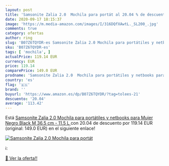 ```yaml
---
layout: post
title: 'Samsonite Zalia 2.0  Mochila para portát al 20.04 % de descuento'
date: 2020-09-17 18:15:37
image: 'https://m.media-amazon.com/images/I/316DQfXAwtL._SL200_.jpg'
comments: true
category: ofertas
author: ring
slug: 'B07Z6TQYDR-es Samsonite Zalia 2.0 Mochila para portátiles y netbooks...'
sku: 'B07Z6TQYDR-es'
tags: [ 'mochila', ]
actualPrice: 119.14 EUR
currency: EUR
price: 119.14
comparePrice: 149.0 EUR
prodname: 'Samsonite Zalia 2.0  Mochila para portátiles y netbooks para Mujer  Negro  Black   M  36.5 cm - 11.5 L '
country: 'es'
flag: '🇪🇸'
brand: ''
buyurl: 'https://www.amazon.es/dp/B07Z6TQYDR/?tag=tolees-21'
descuento: '20.04'
average: '113.42'
---
```


Está [Samsonite Zalia 2.0  Mochila para portátiles y netbooks para Mujer  Negro  Black   M  36.5 cm - 11.5 L ](https://www.amazon.es/dp/B07Z6TQYDR/?tag=tolees-21) con 20.04 de descuento por 119.14 EUR (original: 149.0 EUR) en el siguiente enlace!

[![Samsonite Zalia 2.0  Mochila para portát](https://m.media-amazon.com/images/I/316DQfXAwtL._SL200_.jpg)](https://www.amazon.es/dp/B07Z6TQYDR/?tag=tolees-21)

ℹ️:


[🛒 Ver la oferta!!](https://www.amazon.es/dp/B07Z6TQYDR/?tag=tolees-21)
